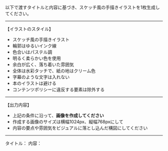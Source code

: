 以下で渡すタイトルと内容に基づき、スケッチ風の手描きイラストを1枚生成してください。

---

【イラストのスタイル】
- スケッチ風の手描きイラスト
- 輪郭はゆるいインク線
- 色合いはパステル調
- 明るく柔らかい色を使用
- 余白が広く、落ち着いた雰囲気
- 全体は水彩タッチで、紙の地はクリーム色
- 字幕のような文字は入れない
- 本のイラストは避ける
- コンテンツポリシーに違反する要素は除外する

---

【出力内容】
- 上記の条件に沿って、**画像を作成してください**
- 作成する画像のサイズは横幅1024px、縦幅768pxにして
- 内容の要点や雰囲気をビジュアルに落とし込んだ構図にしてください

---

タイトル：
内容：
